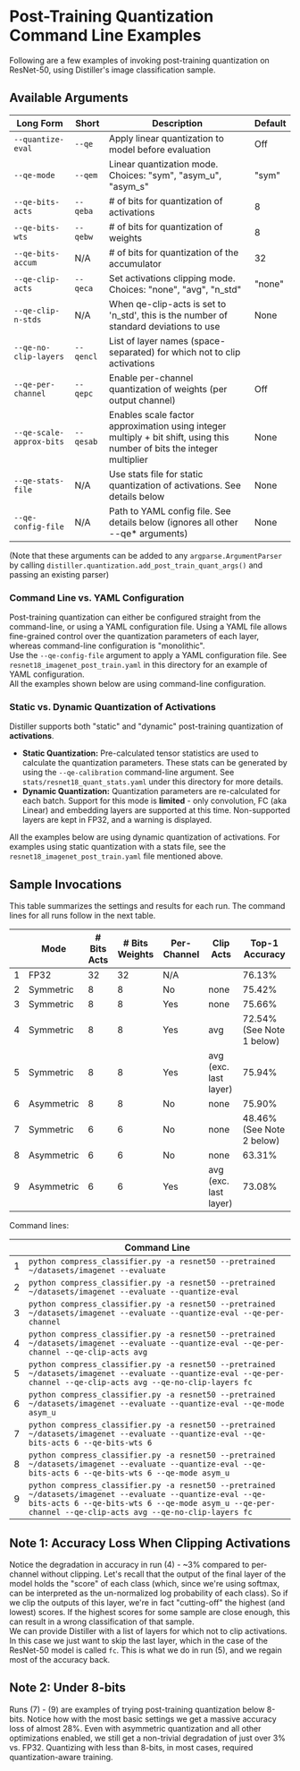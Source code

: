 # Post-Training Quantization Command Line Examples

Following are a few examples of invoking post-training quantization on ResNet-50, using Distiller's image classification sample.  

## Available Arguments

| Long Form                | Short     | Description                                                                           | Default |
|--------------------------|-----------|---------------------------------------------------------------------------------------|---------|
| `--quantize-eval`        | `--qe`    | Apply linear quantization to model before evaluation                                  | Off     |
| `--qe-mode`              | `--qem`   | Linear quantization mode. Choices: "sym", "asym_u", "asym_s"                          | "sym"   |
| `--qe-bits-acts`         | `--qeba`  | # of bits for quantization of activations                                             | 8       |
| `--qe-bits-wts`          | `--qebw`  | # of bits for quantization of weights                                                 | 8       |
| `--qe-bits-accum`        | N/A       | # of bits for quantization of the accumulator                                         | 32      |
| `--qe-clip-acts`         | `--qeca`  | Set activations clipping mode. Choices: "none", "avg", "n_std"                        | "none"  |
| `--qe-clip-n-stds`       | N/A       | When qe-clip-acts is set to 'n_std', this is the number of standard deviations to use | None    |
| `--qe-no-clip-layers`    | `--qencl` | List of layer names (space-separated) for which not to clip activations               |       |
| `--qe-per-channel`       | `--qepc`  | Enable per-channel quantization of weights (per output channel)                       | Off     |
| `--qe-scale-approx-bits` | `--qesab` | Enables scale factor approximation using integer multiply + bit shift, using this number of bits the integer multiplier | None |
| `--qe-stats-file`        | N/A       | Use stats file for static quantization of activations. See details below              | None    |
| `--qe-config-file`       | N/A       | Path to YAML config file. See details below (ignores all other --qe* arguments)       | None    |  

(Note that these arguments can be added to any `argparse.ArgumentParser` by calling `distiller.quantization.add_post_train_quant_args()` and passing an existing parser)

### Command Line vs. YAML Configuration

Post-training quantization can either be configured straight from the command-line, or using a YAML configuration file. Using a YAML file allows fine-grained control over the quantization parameters of each layer, whereas command-line configuration is "monolithic".   
Use the `--qe-config-file` argument to apply a YAML configuration file. See `resnet18_imagenet_post_train.yaml` in this directory for an example of YAML configuration.  
All the examples shown below are using command-line configuration.  

### Static vs. Dynamic Quantization of Activations

Distiller supports both "static" and "dynamic" post-training quantization of **activations**.

* **Static Quantization:** Pre-calculated tensor statistics are used to calculate the quantization parameters. These stats can be generated by using the `--qe-calibration` command-line argument. See `stats/resnet18_quant_stats.yaml` under this directory for more details.
* **Dynamic Quantization:** Quantization parameters are re-calculated for each batch. Support for this mode is **limited** - only convolution, FC (aka Linear) and embedding layers are supported at this time. Non-supported layers are kept in FP32, and a warning is displayed.

All the examples below are using dynamic quantization of activations. For examples using static quantization with a stats file, see the `resnet18_imagenet_post_train.yaml` file mentioned above.  

## Sample Invocations

This table summarizes the settings and results for each run. The command lines for all runs follow in the next table.

|   | Mode       | # Bits Acts | # Bits Weights | Per-Channel | Clip Acts             | Top-1 Accuracy |
|---|------------|-------------|----------------|-------------|-----------------------|----------------|
| 1 | FP32       | 32          | 32             | N/A         |                       | 76.13%         |
| 2 | Symmetric  | 8           | 8              | No          | none                  | 75.42%         |
| 3 | Symmetric  | 8           | 8              | Yes         | none                  | 75.66%         |
| 4 | Symmetric  | 8           | 8              | Yes         | avg                   | 72.54% (See Note 1 below) |
| 5 | Symmetric  | 8           | 8              | Yes         | avg (exc. last layer) | 75.94%         |
| 6 | Asymmetric | 8           | 8              | No          | none                  | 75.90%         |
| 7 | Symmetric  | 6           | 6              | No          | none                  | 48.46% (See Note 2 below) |
| 8 | Asymmetric | 6           | 6              | No          | none                  | 63.31%         |
| 9 | Asymmetric | 6           | 6              | Yes         | avg (exc. last layer) | 73.08%         |

Command lines:

|   | Command Line |
|---|--------------|
| 1 | `python compress_classifier.py -a resnet50 --pretrained ~/datasets/imagenet --evaluate`
| 2 | `python compress_classifier.py -a resnet50 --pretrained ~/datasets/imagenet --evaluate --quantize-eval`
| 3 | `python compress_classifier.py -a resnet50 --pretrained ~/datasets/imagenet --evaluate --quantize-eval --qe-per-channel`
| 4 | `python compress_classifier.py -a resnet50 --pretrained ~/datasets/imagenet --evaluate --quantize-eval --qe-per-channel --qe-clip-acts avg`
| 5 | `python compress_classifier.py -a resnet50 --pretrained ~/datasets/imagenet --evaluate --quantize-eval --qe-per-channel --qe-clip-acts avg --qe-no-clip-layers fc`
| 6 | `python compress_classifier.py -a resnet50 --pretrained ~/datasets/imagenet --evaluate --quantize-eval --qe-mode asym_u`
| 7 | `python compress_classifier.py -a resnet50 --pretrained ~/datasets/imagenet --evaluate --quantize-eval --qe-bits-acts 6 --qe-bits-wts 6`
| 8 | `python compress_classifier.py -a resnet50 --pretrained ~/datasets/imagenet --evaluate --quantize-eval --qe-bits-acts 6 --qe-bits-wts 6 --qe-mode asym_u`
| 9 | `python compress_classifier.py -a resnet50 --pretrained ~/datasets/imagenet --evaluate --quantize-eval --qe-bits-acts 6 --qe-bits-wts 6 --qe-mode asym_u --qe-per-channel --qe-clip-acts avg --qe-no-clip-layers fc`

## Note 1: Accuracy Loss When Clipping Activations

Notice the degradation in accuracy in run (4) - ~3% compared to per-channel without clipping. Let's recall that the output of the final layer of the model holds the "score" of each class (which, since we're using softmax, can be interpreted as the un-normalized log probability of each class). So if we clip the outputs of this layer, we're in fact "cutting-off" the highest (and lowest) scores. If the highest scores for some sample are close enough, this can result in a wrong classification of that sample.  
We can provide Distiller with a list of layers for which not to clip activations. In this case we just want to skip the last layer, which in the case of the ResNet-50 model is called `fc`. This is what we do in run (5), and we regain most of the accuracy back.

## Note 2: Under 8-bits

Runs (7) - (9) are examples of trying post-training quantization below 8-bits. Notice how with the most basic settings we get a massive accuracy loss of almost 28%. Even with asymmetric quantization and all other optimizations enabled, we still get a non-trivial degradation of just over 3% vs. FP32. Quantizing with less than 8-bits, in most cases, required quantization-aware training.